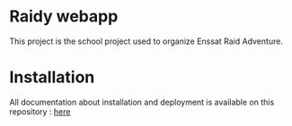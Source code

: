 Raidy webapp
=====================

This project is the school project used to organize Enssat Raid Adventure.

# Installation

All documentation about installation and deployment is available on this repository : [here](https://github.com/chloecorfmat/raidy-docs)
